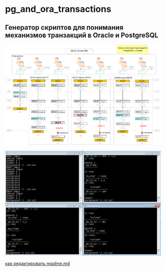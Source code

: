 # pg_and_ora_transactions
## Генератор скриптов для понимания механизмов транзакций в Oracle и PostgreSQL

![Схема в редакторе yEd](https://github.com/danmas/pg_and_ora_transactions/blob/master/screenshots/Image_1_small.png)


![Процесс выполнения скриптов](https://github.com/danmas/pg_and_ora_transactions/blob/master/screenshots/Image_2.png)


[как редактировать readme.md](http://webdesign.ru.net/article/pravila-oformleniya-fayla-readmemd-na-github.html)
